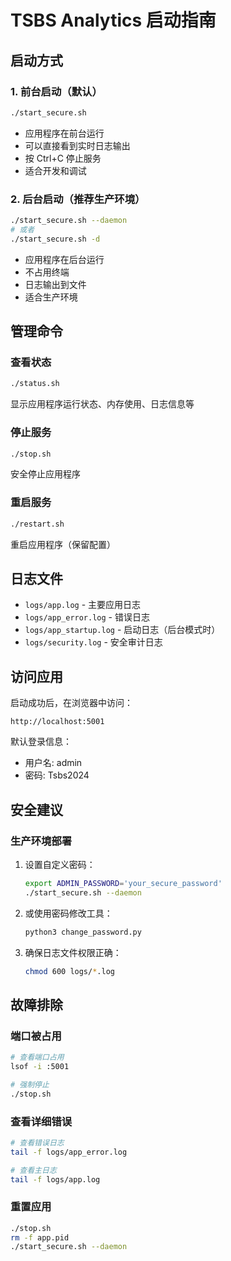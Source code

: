 # TSBS Analytics 启动指南

## 启动方式

### 1. 前台启动（默认）
```bash
./start_secure.sh
```
- 应用程序在前台运行
- 可以直接看到实时日志输出
- 按 Ctrl+C 停止服务
- 适合开发和调试

### 2. 后台启动（推荐生产环境）
```bash
./start_secure.sh --daemon
# 或者
./start_secure.sh -d
```
- 应用程序在后台运行
- 不占用终端
- 日志输出到文件
- 适合生产环境

## 管理命令

### 查看状态
```bash
./status.sh
```
显示应用程序运行状态、内存使用、日志信息等

### 停止服务
```bash
./stop.sh
```
安全停止应用程序

### 重启服务
```bash
./restart.sh
```
重启应用程序（保留配置）

## 日志文件

- `logs/app.log` - 主要应用日志
- `logs/app_error.log` - 错误日志
- `logs/app_startup.log` - 启动日志（后台模式时）
- `logs/security.log` - 安全审计日志

## 访问应用

启动成功后，在浏览器中访问：
```
http://localhost:5001
```

默认登录信息：
- 用户名: admin
- 密码: Tsbs2024

## 安全建议

### 生产环境部署
1. 设置自定义密码：
   ```bash
   export ADMIN_PASSWORD='your_secure_password'
   ./start_secure.sh --daemon
   ```

2. 或使用密码修改工具：
   ```bash
   python3 change_password.py
   ```

3. 确保日志文件权限正确：
   ```bash
   chmod 600 logs/*.log
   ```

## 故障排除

### 端口被占用
```bash
# 查看端口占用
lsof -i :5001

# 强制停止
./stop.sh
```

### 查看详细错误
```bash
# 查看错误日志
tail -f logs/app_error.log

# 查看主日志
tail -f logs/app.log
```

### 重置应用
```bash
./stop.sh
rm -f app.pid
./start_secure.sh --daemon
```
